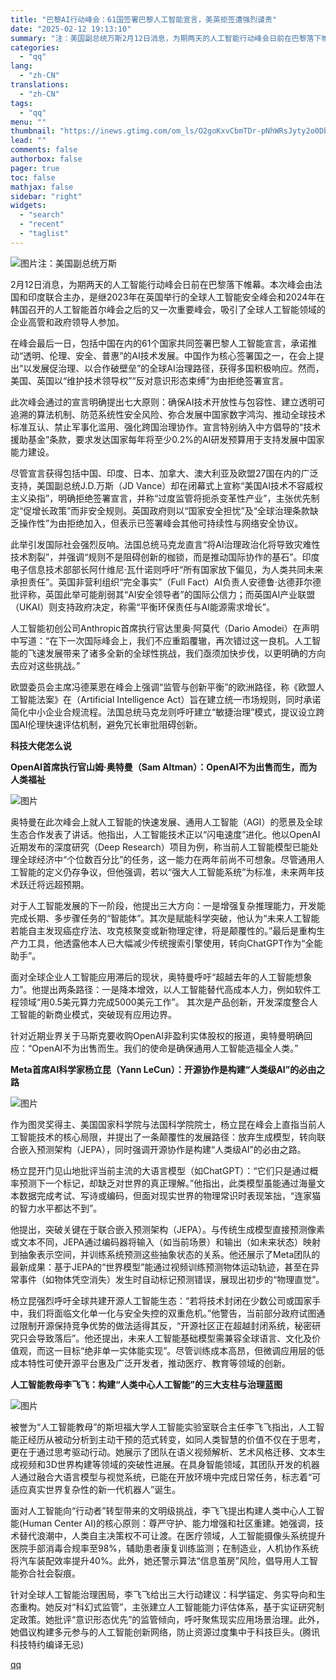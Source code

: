 ```yaml
---
title: "巴黎AI行动峰会：61国签署巴黎人工智能宣言，美英拒签遭强烈谴责"
date: "2025-02-12 19:13:10"
summary: "注：美国副总统万斯2月12日消息，为期两天的人工智能行动峰会日前在巴黎落下帷幕。本次峰会由法国和印度..."
categories:
  - "qq"
lang:
  - "zh-CN"
translations:
  - "zh-CN"
tags:
  - "qq"
menu: ""
thumbnail: "https://inews.gtimg.com/om_ls/O2goKxvCbmTDr-pNhWRsJyty2o0DbsMZrbMa_JBXoI5xQAA_640360/0"
lead: ""
comments: false
authorbox: false
pager: true
toc: false
mathjax: false
sidebar: "right"
widgets:
  - "search"
  - "recent"
  - "taglist"
---
```


![图片](https://inews.gtimg.com/news_bt/Oq7vAe7Cy8ztmnTCkikQOQBJxpypCLzVdFkSko5Ej4hAsAA/641)注：美国副总统万斯

2月12日消息，为期两天的人工智能行动峰会日前在巴黎落下帷幕。本次峰会由法国和印度联合主办，是继2023年在英国举行的全球人工智能安全峰会和2024年在韩国召开的人工智能首尔峰会之后的又一次重要峰会，吸引了全球人工智能领域的企业高管和政府领导人参加。

在峰会最后一日，包括中国在内的61个国家共同签署巴黎人工智能宣言，承诺推动“透明、伦理、安全、普惠”的AI技术发展。中国作为核心签署国之一，在会上提出“以发展促治理、以合作破壁垒”的全球AI治理路径，获得多国积极响应。然而，美国、英国以“维护技术领导权”“反对意识形态束缚”为由拒绝签署宣言。

此次峰会通过的宣言明确提出七大原则：确保AI技术开放性与包容性、建立透明可追溯的算法机制、防范系统性安全风险、弥合发展中国家数字鸿沟、推动全球技术标准互认、禁止军事化滥用、强化跨国治理协作。宣言特别纳入中方倡导的“技术援助基金”条款，要求发达国家每年将至少0.2%的AI研发预算用于支持发展中国家能力建设。

尽管宣言获得包括中国、印度、日本、加拿大、澳大利亚及欧盟27国在内的广泛支持，美国副总统J.D.万斯（JD Vance）却在闭幕式上宣称“美国AI技术不容威权主义染指”，明确拒绝签署宣言，并称“过度监管将扼杀变革性产业”，主张优先制定“促增长政策”而非安全规则。英国政府则以“国家安全担忧”及“全球治理条款缺乏操作性”为由拒绝加入，但表示已签署峰会其他可持续性与网络安全协议。

此举引发国际社会强烈反响。法国总统马克龙直言“将AI治理政治化将导致灾难性技术割裂”，并强调“规则不是阻碍创新的枷锁，而是推动国际协作的基石”。印度电子信息技术部部长阿什维尼·瓦什诺则呼吁“所有国家放下偏见，为人类共同未来承担责任”。英国非营利组织“完全事实”（Full Fact）AI负责人安德鲁·达德菲尔德批评称，英国此举可能削弱其“AI安全领导者”的国际公信力；而英国AI产业联盟（UKAI）则支持政府决定，称需“平衡环保责任与AI能源需求增长”。

人工智能初创公司Anthropic首席执行官达里奥·阿莫代（Dario Amodei）在声明中写道：“在下一次国际峰会上，我们不应重蹈覆辙，再次错过这一良机。人工智能的飞速发展带来了诸多全新的全球性挑战，我们亟须加快步伐，以更明确的方向去应对这些挑战。”

欧盟委员会主席冯德莱恩在峰会上强调“监管与创新平衡”的欧洲路径，称《欧盟人工智能法案》在（Artificial Intelligence Act）旨在建立统一市场规则，同时承诺简化中小企业合规流程。法国总统马克龙则呼吁建立“敏捷治理”模式，提议设立跨国AI伦理快速评估机制，避免冗长审批阻碍创新。

**科技大佬怎么说**

**OpenAI首席执行官山姆·奥特曼（Sam Altman）：OpenAI不为出售而生，而为人类福祉**

![图片](https://inews.gtimg.com/news_bt/ORLouS0VV93Gzbk0ndb71w9OJTR-Vj2yU5GEpyZnYRLwQAA/641)

奥特曼在此次峰会上就人工智能的快速发展、通用人工智能（AGI）的愿景及全球生态合作发表了讲话。他指出，人工智能技术正以“闪电速度”进化。他以OpenAI近期发布的深度研究（Deep Research）项目为例，称当前人工智能模型已能处理全球经济中“个位数百分比”的任务，这一能力在两年前尚不可想象。尽管通用人工智能的定义仍存争议，但他强调，若以“强大人工智能系统”为标准，未来两年技术跃迁将远超预期。

对于人工智能发展的下一阶段，他提出三大方向：一是增强复杂推理能力，开发能完成长期、多步骤任务的“智能体”。其次是赋能科学突破，他认为“未来人工智能若能自主发现癌症疗法、攻克核聚变或新物理定律，将是颠覆性的。”最后是重构生产力工具，他透露他本人已大幅减少传统搜索引擎使用，转向ChatGPT作为“全能助手”。

面对全球企业人工智能应用滞后的现状，奥特曼呼吁“超越去年的人工智能想象力”。他提出两条路径：一是降本增效，以人工智能替代高成本人力，例如软件工程领域“用0.5美元算力完成5000美元工作”。 其次是产品创新，开发深度整合人工智能的新商业模式，突破现有应用边界。

针对近期业界关于马斯克要收购OpenAI非盈利实体股权的报道，奥特曼明确回应：“OpenAI不为出售而生。我们的使命是确保通用人工智能造福全人类。”

**Meta首席AI科学家杨立昆（Yann LeCun）：开源协作是构建“人类级AI”的必由之路**

![图片](https://inews.gtimg.com/news_bt/ON1GjwINzE-9TNU_uDeGLo3AkbBkZP5Z20jyRxK-NlQKkAA/641)

作为图灵奖得主、美国国家科学院与法国科学院院士，杨立昆在峰会上直指当前人工智能技术的核心局限，并提出了一条颠覆性的发展路径：放弃生成模型，转向联合嵌入预测架构（JEPA），同时强调开源协作是构建“人类级AI”的必由之路。

杨立昆开门见山地批评当前主流的大语言模型（如ChatGPT）：“它们只是通过概率预测下一个标记，却缺乏对世界的真正理解。”他指出，此类模型虽能通过海量文本数据完成考试、写诗或编码，但面对现实世界的物理常识时表现笨拙，“连家猫的智力水平都达不到”。

他提出，突破关键在于联合嵌入预测架构（JEPA）。与传统生成模型直接预测像素或文本不同，JEPA通过编码器将输入（如当前场景）和输出（如未来状态）映射到抽象表示空间，并训练系统预测这些抽象状态的关系。他还展示了Meta团队的最新成果：基于JEPA的“世界模型”能通过视频训练预测物体运动轨迹，甚至在异常事件（如物体凭空消失）发生时自动标记预测错误，展现出初步的“物理直觉”。

杨立昆强烈呼吁全球共建开源人工智能生态：“若将技术封闭在少数公司或国家手中，我们将面临文化单一化与安全失控的双重危机。”他警告，当前部分政府试图通过限制开源保持竞争优势的做法适得其反，“开源社区正在超越封闭系统，秘密研究只会导致落后”。他还提出，未来人工智能基础模型需兼容全球语言、文化及价值观，而这一目标“绝非单一实体能实现”。尽管训练成本高昂，但微调应用层的低成本特性可使开源平台惠及广泛开发者，推动医疗、教育等领域的创新。

**人工智能教母李飞飞：构建“人类中心人工智能”的三大支柱与治理蓝图**

![图片](https://inews.gtimg.com/news_bt/OG1K_lO2F9Ps9hKohj6HDOGidIUEyd8l0VKaIGQq-wCHAAA/641)

被誉为“人工智能教母”的斯坦福大学人工智能实验室联合主任李飞飞指出，人工智能正经历从被动分析到主动干预的范式转变，如同人类智慧的价值不仅在于思考，更在于通过思考驱动行动。她展示了团队在语义视频解析、艺术风格迁移、文本生成视频和3D世界构建等领域的突破性进展。在具身智能领域，其团队开发的机器人通过融合大语言模型与视觉系统，已能在开放环境中完成日常任务，标志着“可适应真实世界复杂性的新一代机器人”诞生。

面对人工智能向“行动者”转型带来的文明级挑战，李飞飞提出构建人类中心人工智能(Human Center AI)的核心原则：尊严守护、能力增强和社区重建。她强调，技术替代浪潮中，人类自主决策权不可让渡。在医疗领域，人工智能摄像头系统提升医院手部消毒合规率至98%，辅助患者康复训练监测；在制造业，人机协作系统将汽车装配效率提升40%。此外，她还警示算法“信息茧房”风险，倡导用人工智能弥合社会裂痕。

针对全球人工智能治理困局，李飞飞给出三大行动建议：科学锚定、务实导向和生态重构。她反对“科幻式监管”，主张建立人工智能能力评估体系，基于实证研究制定政策。她批评“意识形态优先”的监管倾向，呼吁聚焦现实应用场景治理。此外，她倡议构建多元参与的人工智能创新网络，防止资源过度集中于科技巨头。(腾讯科技特约编译无忌)

[qq](https://new.qq.com/rain/a/20250212A08A7000)
